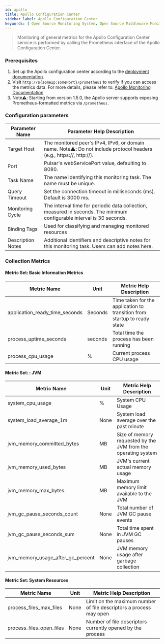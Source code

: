 ```yaml
---
id: apollo
title: Apollo Configuration Center
sidebar_label: Apollo Configuration Center
keywords: [ Open Source Monitoring System, Open Source Middleware Monitoring, Apollo configuration center monitoring ]
---
```


> Monitoring of general metrics for the Apollo Configuration Center service is performed by calling the Prometheus
> interface of the Apollo Configuration Center.

### Prerequisites

1. Set up the Apollo configuration center according to
   the [deployment documentation](https://www.apolloconfig.com/#/en/deployment/quick-start).
2. Visit ```http://${someIp:somePort}/prometheus``` to verify if you can access the metrics data.
   For more details, please refer
   to: [Apollo Monitoring Documentation](https://www.apolloconfig.com/#/en/design/apollo-design?id=v-monitoring-related)
3. Note⚠️: Starting from version 1.5.0, the Apollo server supports exposing Prometheus-formatted metrics
   via `/prometheus`.

### Configuration parameters

| Parameter Name    | Parameter Help Description                                                                                            |
|-------------------|-----------------------------------------------------------------------------------------------------------------------|
| Target Host       | The monitored peer's IPv4, IPv6, or domain name. Note⚠️: Do not include protocol headers (e.g., https://, http://).   |
| Port              | Pulsar's webServicePort value, defaulting to 8080.                                                                    |
| Task Name         | The name identifying this monitoring task. The name must be unique.                                                   |
| Query Timeout     | Set the connection timeout in milliseconds (ms). Default is 3000 ms.                                                  |
| Monitoring Cycle  | The interval time for periodic data collection, measured in seconds. The minimum configurable interval is 30 seconds. |
| Binding Tags      | Used for classifying and managing monitored resources                                                                 |
| Description Notes | Additional identifiers and descriptive notes for this monitoring task. Users can add notes here.                      |

### Collection Metrics

#### Metric Set: Basic Information Metrics

| Metric Name                    | Unit    | Metric Help Description                                                  |
|--------------------------------|---------|--------------------------------------------------------------------------|
| application_ready_time_seconds | Seconds | Time taken for the application to transition from startup to ready state |
| process_uptime_seconds         | seconds | Total time the process has been running                                  |
| process_cpu_usage              | %       | Current process CPU usage                                                |

#### Metric Set: : JVM

| Metric Name                       | Unit | Metric Help Description                                       |
|-----------------------------------|------|---------------------------------------------------------------|
| system_cpu_usage                  | %    | System CPU Usage                                              |
| system_load_average_1m            | None | System load average over the past minute                      |
| jvm_memory_committed_bytes        | MB   | Size of memory requested by the JVM from the operating system |
| jvm_memory_used_bytes             | MB   | JVM's current actual memory usage                             |
| jvm_memory_max_bytes              | MB   | Maximum memory limit available to the JVM                     |
| jvm_gc_pause_seconds_count        | None | Total number of JVM GC pause events                           |
| jvm_gc_pause_seconds_sum          | None | Total time spent in JVM GC pauses                             |
| jvm_memory_usage_after_gc_percent | None | JVM memory usage after garbage collection                     |

#### Metric Set: System Resources

| Metric Name              | Unit | Metric Help Description                                            |
|--------------------------|------|--------------------------------------------------------------------|
| process_files_max_files  | None | Limit on the maximum number of file descriptors a process may open |
| process_files_open_files | None | Number of file descriptors currently opened by the process         |
